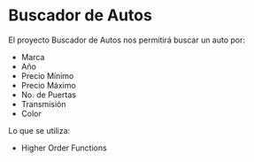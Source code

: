 # Buscador de Autos

El proyecto Buscador de Autos nos permitirá buscar un auto por:

* Marca
* Año
* Precio Mínimo
* Precio Máximo
* No. de Puertas
* Transmisión
* Color

Lo que se utiliza:

* Higher Order Functions